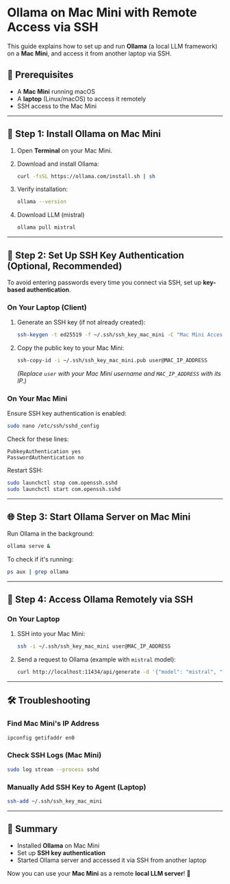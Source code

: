 # Ollama on Mac Mini with Remote Access via SSH

This guide explains how to set up and run **Ollama** (a local LLM framework) on a **Mac Mini**, and access it from another laptop via SSH.

## 📌 Prerequisites
- A **Mac Mini** running macOS
- A **laptop** (Linux/macOS) to access it remotely
- SSH access to the Mac Mini

---

## 🚀 Step 1: Install Ollama on Mac Mini
1. Open **Terminal** on your Mac Mini.
2. Download and install Ollama:
   ```bash
   curl -fsSL https://ollama.com/install.sh | sh
   ```
3. Verify installation:
   ```bash
   ollama --version
   ```

4. Download LLM (mistral)
   ```bash
   ollama pull mistral
   ```

---

## 🔑 Step 2: Set Up SSH Key Authentication (Optional, Recommended)
To avoid entering passwords every time you connect via SSH, set up **key-based authentication**.

### **On Your Laptop** (Client)
1. Generate an SSH key (if not already created):
   ```bash
   ssh-keygen -t ed25519 -f ~/.ssh/ssh_key_mac_mini -C "Mac Mini Access"
   ```
2. Copy the public key to your Mac Mini:
   ```bash
   ssh-copy-id -i ~/.ssh/ssh_key_mac_mini.pub user@MAC_IP_ADDRESS
   ```
   *(Replace `user` with your Mac Mini username and `MAC_IP_ADDRESS` with its IP.)*

### **On Your Mac Mini**
Ensure SSH key authentication is enabled:
```bash
sudo nano /etc/ssh/sshd_config
```
Check for these lines:
```
PubkeyAuthentication yes
PasswordAuthentication no
```
Restart SSH:
```bash
sudo launchctl stop com.openssh.sshd
sudo launchctl start com.openssh.sshd
```

---

## 🌐 Step 3: Start Ollama Server on Mac Mini
Run Ollama in the background:
```bash
ollama serve &
```
To check if it's running:
```bash
ps aux | grep ollama
```

---

## 🔗 Step 4: Access Ollama Remotely via SSH
### **On Your Laptop**
1. SSH into your Mac Mini:
   ```bash
   ssh -i ~/.ssh/ssh_key_mac_mini user@MAC_IP_ADDRESS
   ```
2. Send a request to Ollama (example with `mistral` model):
   ```bash
   curl http://localhost:11434/api/generate -d '{"model": "mistral", "prompt": "Hello!"}'
   ```

---

## 🛠️ Troubleshooting
### **Find Mac Mini's IP Address**
```bash
ipconfig getifaddr en0
```

### **Check SSH Logs (Mac Mini)**
```bash
sudo log stream --process sshd
```

### **Manually Add SSH Key to Agent (Laptop)**
```bash
ssh-add ~/.ssh/ssh_key_mac_mini
```

---

## 🎯 Summary
- Installed **Ollama** on Mac Mini
- Set up **SSH key authentication**
- Started Ollama server and accessed it via SSH from another laptop

Now you can use your **Mac Mini** as a remote **local LLM server**! 🚀

